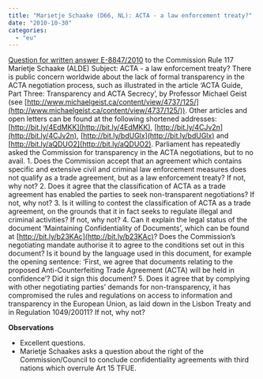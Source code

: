 ```yaml
---
title: "Marietje Schaake (D66, NL): ACTA - a law enforcement treaty?"
date: "2010-10-30"
categories: 
  - "eu"
---
```


[Question for written answer E-8847/2010](http://www.europarl.europa.eu/sidesSearch/search.do?type=QP&language=EN&term=7&author=96945) to the Commission Rule 117 Marietje Schaake (ALDE) Subject: ACTA - a law enforcement treaty? There is public concern worldwide about the lack of formal transparency in the ACTA negotiation process, such as illustrated in the article ‘ACTA Guide, Part Three: Transparency and ACTA Secrecy’, by Professor Michael Geist (see [http://www.michaelgeist.ca/content/view/4737/125/](http://www.michaelgeist.ca/content/view/4737/125/)). Other articles and open letters can be found at the following shortened addresses: [http://bit.ly/4EdMKK](http://bit.ly/4EdMKK), [http://bit.ly/4CJv2n](http://bit.ly/4CJv2n), [http://bit.ly/bdUGlx](http://bit.ly/bdUGlx) and [http://bit.ly/aQDUO2](http://bit.ly/aQDUO2). Parliament has repeatedly asked the Commission for transparency in the ACTA negotiations, but to no avail. 1. Does the Commission accept that an agreement which contains specific and extensive civil and criminal law enforcement measures does not qualify as a trade agreement, but as a law enforcement treaty? If not, why not? 2. Does it agree that the classification of ACTA as a trade agreement has enabled the parties to seek non-transparent negotiations? If not, why not? 3. Is it willing to contest the classification of ACTA as a trade agreement, on the grounds that it in fact seeks to regulate illegal and criminal activities? If not, why not? 4. Can it explain the legal status of the document ‘Maintaining Confidentiality of Documents’, which can be found at [http://bit.ly/b23KAc](http://bit.ly/b23KAc)? Does the Commission’s negotiating mandate authorise it to agree to the conditions set out in this document? Is it bound by the language used in this document, for example the opening sentence: ‘First, we agree that documents relating to the proposed Anti-Counterfeiting Trade Agreement (ACTA) will be held in confidence’? Did it sign this document? 5. Does it agree that by complying with other negotiating parties’ demands for non-transparency, it has compromised the rules and regulations on access to information and transparency in the European Union, as laid down in the Lisbon Treaty and in Regulation 1049/20011? If not, why not?

**Observations**

- Excellent questions.
- Marietje Schaakes asks a question about the right of the Commission/Council to conclude confidentiality agreements with third nations which overrule Art 15 TFUE.
